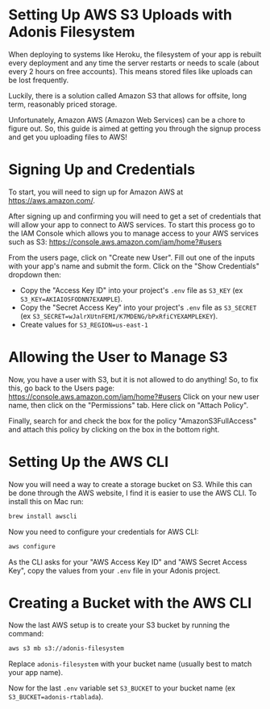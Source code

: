 # Setting Up AWS S3 Uploads with Adonis Filesystem

When deploying to systems like Heroku, the filesystem of your app is rebuilt every deployment and any time the server restarts or needs to scale (about every 2 hours on free accounts).
This means stored files like uploads can be lost frequently.

Luckily, there is a solution called Amazon S3 that allows for offsite, long term, reasonably priced storage.

Unfortunately, Amazon AWS (Amazon Web Services) can be a chore to figure out.
So, this guide is aimed at getting you through the signup process and get you uploading files to AWS!

# Signing Up and Credentials

To start, you will need to sign up for Amazon AWS at https://aws.amazon.com/.

After signing up and confirming you will need to get a set of credentials that will allow your app to connect to AWS services.
To start this process go to the IAM Console which allows you to manage access to your AWS services such as S3: https://console.aws.amazon.com/iam/home?#users

From the users page, click on "Create new User".
Fill out one of the inputs with your app's name and submit the form.
Click on the "Show Credentials" dropdown then:

* Copy the "Access Key ID" into your project's `.env` file as `S3_KEY` (ex `S3_KEY=AKIAIOSFODNN7EXAMPLE`).
* Copy the "Secret Access Key" into your project's `.env` file as `S3_SECRET` (ex `S3_SECRET=wJalrXUtnFEMI/K7MDENG/bPxRfiCYEXAMPLEKEY`).
* Create values for `S3_REGION=us-east-1`

# Allowing the User to Manage S3

Now, you have a user with S3, but it is not allowed to do anything!
So, to fix this, go back to the Users page: https://console.aws.amazon.com/iam/home?#users
Click on your new user name, then click on the "Permissions" tab.
Here click on "Attach Policy".

Finally, search for and check the box for the policy "AmazonS3FullAccess" and attach this policy by clicking on the box in the bottom right.

# Setting Up the AWS CLI

Now you will need a way to create a storage bucket on S3.
While this can be done through the AWS website, I find it is easier to use the AWS CLI.
To install this on Mac run:

```bash
brew install awscli
```

Now you need to configure your credentials for AWS CLI:

```bash
aws configure
```

As the CLI asks for your "AWS Access Key ID" and "AWS Secret Access Key", copy the values from your `.env` file in your Adonis project.

# Creating a Bucket with the AWS CLI

Now the last AWS setup is to create your S3 bucket by running the command:

```bash
aws s3 mb s3://adonis-filesystem
```

Replace `adonis-filesystem` with your bucket name (usually best to match your app name).

Now for the last `.env` variable set `S3_BUCKET` to your bucket name (ex `S3_BUCKET=adonis-rtablada`).
